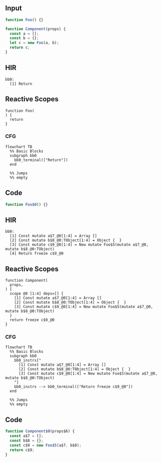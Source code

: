 
## Input

```javascript
function Foo() {}

function Component(props) {
  const a = [];
  const b = {};
  let c = new Foo(a, b);
  return c;
}

```

## HIR

```
bb0:
  [1] Return

```

## Reactive Scopes

```
function Foo(
) {
  return
}

```

### CFG

```mermaid
flowchart TB
  %% Basic Blocks
  subgraph bb0
    bb0_terminal(["Return"])
  end

  %% Jumps
  %% empty
```

## Code

```javascript
function Foo$0() {}

```
## HIR

```
bb0:
  [1] Const mutate a$7_@0[1:4] = Array []
  [2] Const mutate b$8_@0:TObject[1:4] = Object {  }
  [3] Const mutate c$9_@0[1:4] = New mutate Foo$5(mutate a$7_@0, mutate b$8_@0:TObject)
  [4] Return freeze c$9_@0

```

## Reactive Scopes

```
function Component(
  props,
) {
  scope @0 [1:4] deps=[] {
    [1] Const mutate a$7_@0[1:4] = Array []
    [2] Const mutate b$8_@0:TObject[1:4] = Object {  }
    [3] Const mutate c$9_@0[1:4] = New mutate Foo$5(mutate a$7_@0, mutate b$8_@0:TObject)
  }
  return freeze c$9_@0
}

```

### CFG

```mermaid
flowchart TB
  %% Basic Blocks
  subgraph bb0
    bb0_instrs["
      [1] Const mutate a$7_@0[1:4] = Array []
      [2] Const mutate b$8_@0:TObject[1:4] = Object {  }
      [3] Const mutate c$9_@0[1:4] = New mutate Foo$5(mutate a$7_@0, mutate b$8_@0:TObject)
    "]
    bb0_instrs --> bb0_terminal(["Return freeze c$9_@0"])
  end

  %% Jumps
  %% empty
```

## Code

```javascript
function Component$0(props$6) {
  const a$7 = [];
  const b$8 = {};
  const c$9 = new Foo$5(a$7, b$8);
  return c$9;
}

```
      